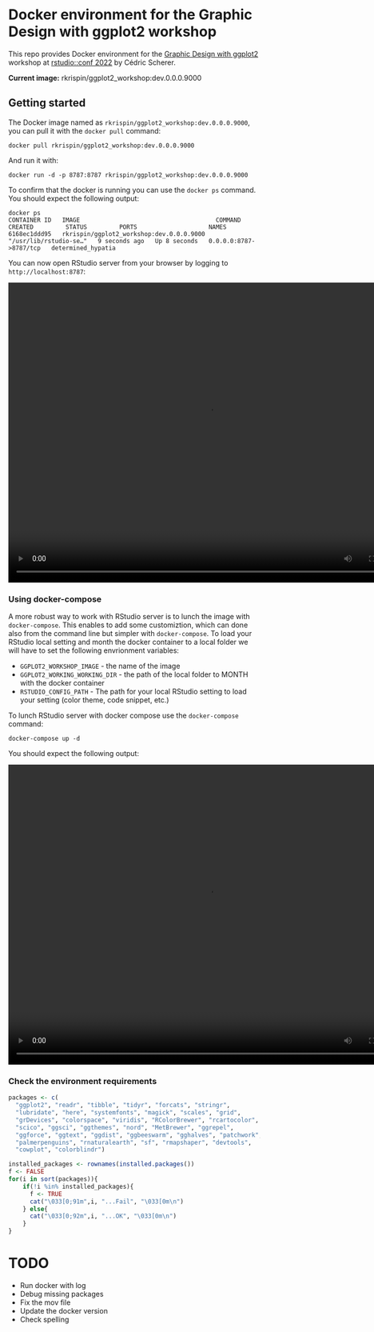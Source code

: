 # Docker environment for the Graphic Design with ggplot2 workshop

This repo provides Docker environment for the [Graphic Design with ggplot2](https://www.rstudio.com/conference/2022/workshops/ggplot2-graphic-design/) workshop at [rstudio::conf 2022](https://www.rstudio.com/conference/) by Cédric Scherer.


**Current image:** rkrispin/ggplot2_workshop:dev.0.0.0.9000

## Getting started

The Docker image named as `rkrispin/ggplot2_workshop:dev.0.0.0.9000`, you can pull it with the `docker pull` command:

``` shell
docker pull rkrispin/ggplot2_workshop:dev.0.0.0.9000
```

And run it with:
``` shell
docker run -d -p 8787:8787 rkrispin/ggplot2_workshop:dev.0.0.0.9000 
``` 
To confirm that the docker is running you can use the `docker ps` command. You should expect the following output:

``` shell
docker ps                                                                      
CONTAINER ID   IMAGE                                      COMMAND                  CREATED         STATUS         PORTS                    NAMES
6168ec1ddd95   rkrispin/ggplot2_workshop:dev.0.0.0.9000   "/usr/lib/rstudio-se…"   9 seconds ago   Up 8 seconds   0.0.0.0:8787->8787/tcp   determined_hypatia
```

You can now open RStudio server from your browser by logging to `http://localhost:8787`:

<video controls="controls" width="800" height="600" name="Docker Compose">
  <source src="images/docker run.mov"> </video>



### Using docker-compose

A more robust way to work with RStudio server is to lunch the image with `docker-compose`. This enables to add some customiztion, which can done also from the command line but simpler with `docker-compose`. To load your RStudio local setting and month the docker container to a local folder we will have to set the following envrionment variables:

- `GGPLOT2_WORKSHOP_IMAGE` - the name of the image
- `GGPLOT2_WORKING_WORKING_DIR` - the path of the local folder to MONTH with the docker container
- `RSTUDIO_CONFIG_PATH` - The path for your local RStudio setting to load your setting (color theme, code snippet, etc.)

To lunch RStudio server with docker compose use the `docker-compose` command:

``` shell
docker-compose up -d
```

You should expect the following output:


<video controls="controls" width="800" height="600" name="Docker Compose">
  <source src="images/docker run.mov"> </video>

### Check the environment requirements 
``` R
packages <- c(
  "ggplot2", "readr", "tibble", "tidyr", "forcats", "stringr",
  "lubridate", "here", "systemfonts", "magick", "scales", "grid",
  "grDevices", "colorspace", "viridis", "RColorBrewer", "rcartocolor",
  "scico", "ggsci", "ggthemes", "nord", "MetBrewer", "ggrepel",
  "ggforce", "ggtext", "ggdist", "ggbeeswarm", "gghalves", "patchwork", 
  "palmerpenguins", "rnaturalearth", "sf", "rmapshaper", "devtools",
  "cowplot", "colorblindr")

installed_packages <- rownames(installed.packages())
f <- FALSE
for(i in sort(packages)){
    if(!i %in% installed_packages){
      f <- TRUE
      cat("\033[0;91m",i, "...Fail", "\033[0m\n")
    } else{
      cat("\033[0;92m",i, "...OK", "\033[0m\n")
    }
}
```


# TODO
- Run docker with log
- Debug missing packages
- Fix the mov file
- Update the docker version
- Check spelling
